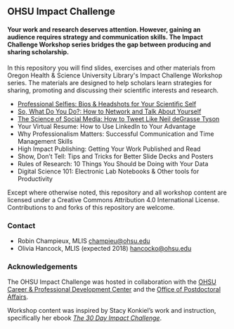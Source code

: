 ## OHSU Impact Challenge

#### Your work and research deserves attention. However, gaining an audience requires strategy and communication skills. The Impact Challenge Workshop series bridges the gap between producing and sharing scholarship.

In this repository you will find slides, exercises and other materials from Oregon Health & Science University Library's Impact Challenge Workshop series. The materials are designed to help scholars learn strategies for sharing, promoting and discussing their scientific interests and research.  

* [Professional Selfies:  Bios & Headshots for Your Scientific Self](https://github.com/OHSU-Library/Impact-Workshop-Series/tree/master/Materials/Professional_Selfies)
* [So, What Do You Do?:  How to Network and Talk About Yourself](https://github.com/OHSU-Library/Impact-Workshop-Series/tree/master/Materials/Networking)
* [The Science of Social Media:  How to Tweet Like Neil deGrasse Tyson](https://github.com/OHSU-Library/Impact-Workshop-Series/tree/master/Materials/Social_Media)
* Your Virtual Resume:  How to Use LinkedIn to Your Advantage
* Why Professionalism Matters:  Successful Communication and Time Management Skills 
* High Impact Publishing:  Getting Your Work Published and Read
* Show, Don’t Tell:  Tips and Tricks for Better Slide Decks and Posters
* Rules of Research: 10 Things You Should be Doing with Your Data
* Digital Science 101:  Electronic Lab Notebooks & Other tools for Productivity

Except where otherwise noted, this repository and all workshop content are licensed under a Creative Commons Attribution 4.0 International License.  Contributions to and forks of this repository are welcome.  

### Contact

* Robin Champieux, MLIS champieu@ohsu.edu
* Olivia Hancock, MLIS (expected 2018) hancocko@ohsu.edu

### Acknowledgements

The OHSU Impact Challenge was hosted in collaboration with the [OHSU Career & Professional Development Center](https://www.ohsu.edu/xd/education/schools/school-of-medicine/academic-programs/graduate-studies/pdc.cfm) and the [Office of Postdoctoral Affairs](https://www.ohsu.edu/xd/research/postdocs-students/postdoctoral-fellows-guide/).  

Workshop content was inspired by Stacy Konkiel’s work and instruction, specifically her ebook *[The 30 Day Impact Challenge](http://blog.impactstory.org/wp-content/uploads/2015/01/impact_challenge_ebook_links.pdf)*.




